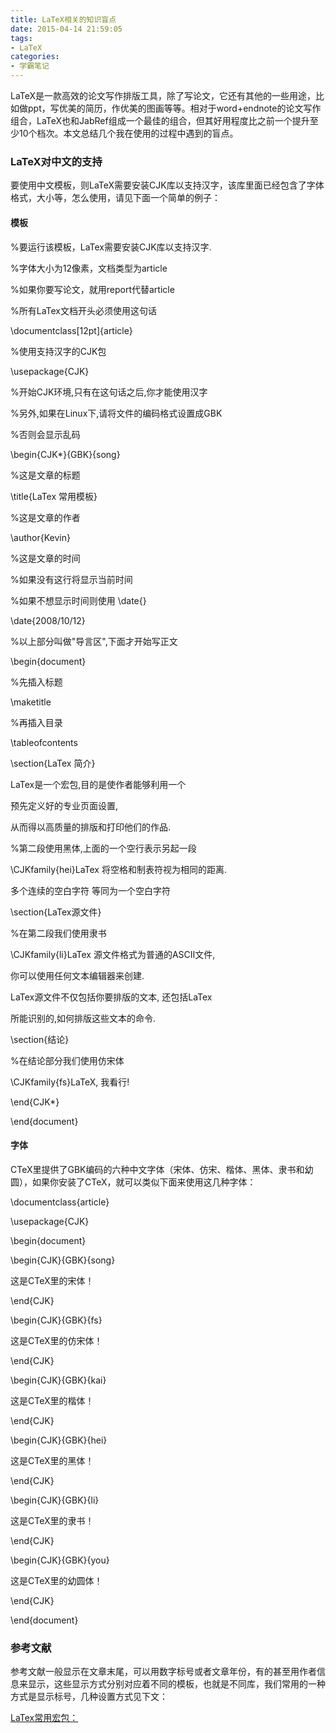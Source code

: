 ```yaml
---
title: LaTeX相关的知识盲点
date: 2015-04-14 21:59:05
tags: 
- LaTeX
categories:
- 学霸笔记
---
```


LaTeX是一款高效的论文写作排版工具，除了写论文，它还有其他的一些用途，比如做ppt，写优美的简历，作优美的图画等等。相对于word+endnote的论文写作组合，LaTeX也和JabRef组成一个最佳的组合，但其好用程度比之前一个提升至少10个档次。本文总结几个我在使用的过程中遇到的盲点。

### LaTeX对中文的支持

要使用中文模板，则LaTeX需要安装CJK库以支持汉字，该库里面已经包含了字体格式，大小等，怎么使用，请见下面一个简单的例子：  
<!-- more -->  
#### 模板

%要运行该模板，LaTex需要安装CJK库以支持汉字.

 %字体大小为12像素，文档类型为article

 %如果你要写论文，就用report代替article

 %所有LaTex文档开头必须使用这句话

\documentclass[12pt]{article}  

%使用支持汉字的CJK包

\usepackage{CJK}  

%开始CJK环境,只有在这句话之后,你才能使用汉字

%另外,如果在Linux下,请将文件的编码格式设置成GBK

 %否则会显示乱码

\begin{CJK*}{GBK}{song}  

%这是文章的标题

\title{LaTex 常用模板}  

%这是文章的作者

\author{Kevin}  

%这是文章的时间

%如果没有这行将显示当前时间

%如果不想显示时间则使用 \date{}

 \date{2008/10/12}  

%以上部分叫做&quot;导言区&quot;,下面才开始写正文

\begin{document}  

%先插入标题

\maketitle

 %再插入目录

\tableofcontents

 \section{LaTex 简介}

LaTex是一个宏包,目的是使作者能够利用一个

 预先定义好的专业页面设置,

从而得以高质量的排版和打印他们的作品.  

%第二段使用黑体,上面的一个空行表示另起一段

\CJKfamily{hei}LaTex 将空格和制表符视为相同的距离.

多个连续的空白字符 等同为一个空白字符

\section{LaTex源文件}

 %在第二段我们使用隶书

\CJKfamily{li}LaTex 源文件格式为普通的ASCII文件,

你可以使用任何文本编辑器来创建.  

LaTex源文件不仅包括你要排版的文本, 还包括LaTex

所能识别的,如何排版这些文本的命令.

 \section{结论}

 %在结论部分我们使用仿宋体

\CJKfamily{fs}LaTeX, 我看行!  

\end{CJK*}

 \end{document}  

#### 字体

CTeX里提供了GBK编码的六种中文字体（宋体、仿宋、楷体、黑体、隶书和幼圆），如果你安装了CTeX，就可以类似下面来使用这几种字体：

\documentclass{article}

 \usepackage{CJK}

 \begin{document}

 \begin{CJK}{GBK}{song}

这是CTeX里的宋体！

\end{CJK}  

\begin{CJK}{GBK}{fs}

这是CTeX里的仿宋体！

\end{CJK}    

\begin{CJK}{GBK}{kai}

这是CTeX里的楷体！

\end{CJK}  

\begin{CJK}{GBK}{hei}

这是CTeX里的黑体！

\end{CJK}  

\begin{CJK}{GBK}{li}

这是CTeX里的隶书！

\end{CJK}  

\begin{CJK}{GBK}{you}

这是CTeX里的幼圆体！

\end{CJK}

\end{document}    

### 参考文献

参考文献一般显示在文章末尾，可以用数字标号或者文章年份，有的甚至用作者信息来显示，这些显示方式分别对应着不同的模板，也就是不同库，我们常用的一种方式是显示标号，几种设置方式见下文：

[LaTex常用宏包：](http://zzg34b.w3.c361.com/package/reference.htm)